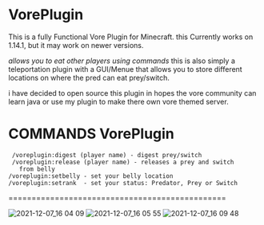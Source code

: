 # VorePlugin
This is a fully Functional Vore Plugin for Minecraft. 
this Currently works on 1.14.1, but it may work on newer versions.


*allows you to eat other players using commands*
this is also simply a teleportation plugin with a GUI/Menue that allows you to store different locations on where the pred can eat prey/switch.

i have decided to open source this plugin in hopes the vore community can learn java or use my plugin to make there own vore themed server. 


**COMMANDS**
VorePlugin 
===============================================
     /voreplugin:digest (player name) - digest prey/switch
     /voreplugin:release (player name) - releases a prey and switch 
       from belly
    /voreplugin:setbelly - set your belly location 
    /voreplugin:setrank  - set your status: Predator, Prey or Switch
===============================================

![2021-12-07_16 04 09](https://user-images.githubusercontent.com/71992765/145106299-4b7629e3-66c4-47fb-a22c-5f87916a42ac.png)
![2021-12-07_16 05 55](https://user-images.githubusercontent.com/71992765/145106304-49e13f4a-a987-4b0b-a686-3ebd212af7e0.png)
![2021-12-07_16 09 48](https://user-images.githubusercontent.com/71992765/145106723-b94b5cf0-14de-47a1-8845-f9d081ba067f.png)
